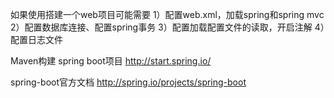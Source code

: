 如果使用搭建一个web项目可能需要
1）配置web.xml，加载spring和spring mvc
2）配置数据库连接、配置spring事务
3）配置加载配置文件的读取，开启注解
4）配置日志文件

Maven构建 spring boot项目
http://start.spring.io/


spring-boot官方文档
http://spring.io/projects/spring-boot